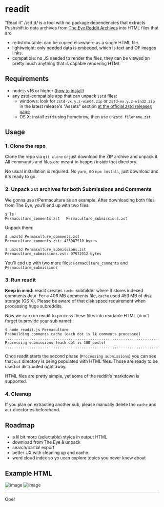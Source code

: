 # readit
"Read it" /ɹɛd ɪt/ is a tool with no package dependencies that extracts Pushshift.io data archives from [The Eye Reddit Archives](https://the-eye.eu/redarcs/) into HTML files that are
- redistributable: can be copied elsewhere as a single HTML file.
- lightweight: only needed data is embeded, which is text and OP images links.
- compatible: no JS needed to render the files, they can be viewed on pretty much anything that is capable rendering HTML

## Requirements
- nodejs v16 or higher ([how to install](https://nodejs.dev/en/learn/how-to-install-nodejs/))
- any zstd-compatible app that can unpack `zstd` files:
  - windows: look for `zstd-vx.y.z-win64.zip` or `zstd-vx.y.z-win32.zip` in the latest release's "Assets" section
 [at the official zstd releases page](https://github.com/facebook/zstd/releases)
  - OS X: install `zstd` using homebrew, then use `unzstd filename.zst`

## Usage

### 1. Clone the repo

Clone the repo via `git clone` or just download the ZIP archive and unpack it. All commands and files are meant to happen inside that directory.

No usual installation is required. No `yarn`, no `npm install`, just download and it's ready to go.

### 2. Unpack `zst` archives for both Submissions and Comments

We gonna use r/Permaculture as an example. After downloading both files from The Eye, you'll end up with two files:
```
$ ls
Permaculture_comments.zst   Permaculture_submissions.zst
```

Unpack them:
```
$ unzstd Permaculture_comments.zst 
Permaculture_comments.zst: 425907510 bytes  

$ unzstd Permaculture_submissions.zst 
Permaculture_submissions.zst: 97972912 bytes 
```

You'll end up with two more files: `Permaculture_comments` and `Permaculture_submissions`

### 3. Run readit

**Keep in mind:** readit creates `cache` subfolder where it stores indexed comments data. For a 406 MB comments file, `cache` used 453 MB of disk storage (OS X). Please be aware of that disk space requirement when processing huge subreddits.

Now we can run readit to process these files into readable HTML (don't forget to provide your sub name):

```
$ node readit.js Permaculture
Prebuilding comments cache (each dot is 1k comments processed)
...............................................................................................................................................................................................................................................................................................................................................
Processing submissions (each dot is 100 posts)
................................................................................................................................................................................................................................................................................................
```

Once readit starts the second phase (`Processing submissions`) you can see that `out` directory is being populated with HTML files. Those are ready to be used or distributed right away.

HTML files are pretty simple, yet some of the reddit's markdown is supported.

### 4. Cleanup
If you plan on extracting another sub, please manually delete the `cache` and `out` directories beforehand.

## Roadmap
- a lil bit more (selectable) styles in output HTML
- download from The Eye & unpack
- search/partial export
- better UX with cleaning up and cache
- word cloud index so yo ucan explore topics you never knew about

## Example HTML

![image](https://github.com/hom3chuk/readit/assets/3368441/ed6d1bb6-4bdf-4bfa-b138-375e3dda118f)
![image](https://github.com/hom3chuk/readit/assets/3368441/e1c0d0ba-4832-4cee-bf55-4cfd1cde0600)

---

Ope!
